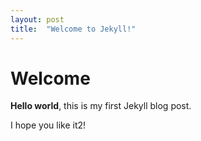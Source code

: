 ```yaml
---
layout: post
title:  "Welcome to Jekyll!"
---
```


# Welcome

**Hello world**, this is my first Jekyll blog post.

I hope you like it2!
